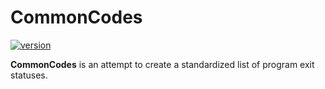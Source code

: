 # CommonCodes #

[![version][version-img]][version-link]

**CommonCodes** is an attempt to create a standardized list of program exit
 statuses.

<!-- Shields -->

[version-img]: https://img.shields.io/badge/version-1.0.0-blue.svg
[version-link]: https://speziil.github.io/commoncodes/v/1.0.0.html
